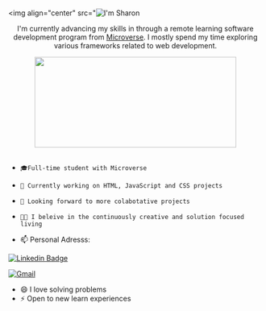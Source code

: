 #
<img align="center" src="![I'm Sharon](https://user-images.githubusercontent.com/88780311/179353553-2e9b4d86-3993-45c7-ad64-c7e155a74378.png)

<p align="center"> I'm currently advancing my skills in through a remote learning software development program from <a href="https://www.microverse.org/">Microverse</a>. I mostly spend my time exploring various frameworks related to web development.</p>
<div align="center">
<img align="center" src="https://media2.giphy.com/media/qgQUggAC3Pfv687qPC/giphy.gif" width="400" height="180" />

</div>
<!-- - <p>You can check out my portfolio <a href="[https://somdotta-dev.netlify.app/](https://github.com/TuyishimireEric/TuyishimireEric.github.io)">here</a><img src="https://media.giphy.com/media/cKPse5DZaptID3YAMK/giphy.gif" width="60"></p> -->
<br>

-     🎓Full-time student with Microverse 
-     🔭 Currently working on HTML, JavaScript and CSS projects
-     👯 Looking forward to more colabotative projects 
-     💪🏼 I beleive in the continuously creative and solution focused living

- 📫 Personal Adresss:
 
[![Linkedin Badge](https://img.shields.io/badge/LinkedIn-0077B5?style=for-the-badge&logo=linkedin&logoColor=white)]()   

[![Gmail](https://img.shields.io/badge/-GMAIL-D14836?style=for-the-badge&logo=gmail&logoColor=white)](mailto:sharon.odhiambo100@gmail.com)

- 😄 I love solving problems
- ⚡ Open to new learn experiences
